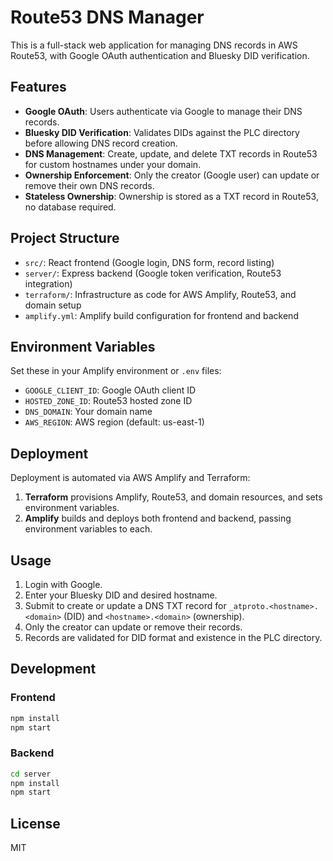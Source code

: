 
# Route53 DNS Manager

This is a full-stack web application for managing DNS records in AWS Route53, with Google OAuth authentication and Bluesky DID verification.

## Features

- **Google OAuth**: Users authenticate via Google to manage their DNS records.
- **Bluesky DID Verification**: Validates DIDs against the PLC directory before allowing DNS record creation.
- **DNS Management**: Create, update, and delete TXT records in Route53 for custom hostnames under your domain.
- **Ownership Enforcement**: Only the creator (Google user) can update or remove their own DNS records.
- **Stateless Ownership**: Ownership is stored as a TXT record in Route53, no database required.

## Project Structure

- `src/`: React frontend (Google login, DNS form, record listing)
- `server/`: Express backend (Google token verification, Route53 integration)
- `terraform/`: Infrastructure as code for AWS Amplify, Route53, and domain setup
- `amplify.yml`: Amplify build configuration for frontend and backend

## Environment Variables

Set these in your Amplify environment or `.env` files:

- `GOOGLE_CLIENT_ID`: Google OAuth client ID
- `HOSTED_ZONE_ID`: Route53 hosted zone ID
- `DNS_DOMAIN`: Your domain name
- `AWS_REGION`: AWS region (default: us-east-1)

## Deployment

Deployment is automated via AWS Amplify and Terraform:

1. **Terraform** provisions Amplify, Route53, and domain resources, and sets environment variables.
2. **Amplify** builds and deploys both frontend and backend, passing environment variables to each.

## Usage

1. Login with Google.
2. Enter your Bluesky DID and desired hostname.
3. Submit to create or update a DNS TXT record for `_atproto.<hostname>.<domain>` (DID) and `<hostname>.<domain>` (ownership).
4. Only the creator can update or remove their records.
5. Records are validated for DID format and existence in the PLC directory.

## Development

### Frontend

```bash
npm install
npm start
```

### Backend

```bash
cd server
npm install
npm start
```

## License

MIT
